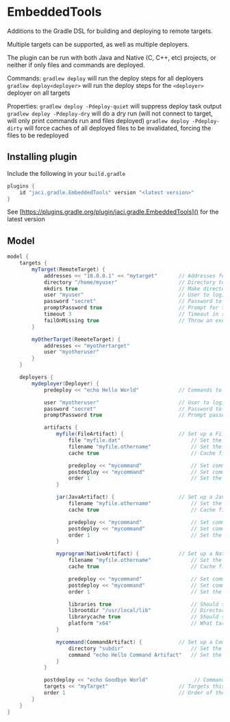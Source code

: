 EmbeddedTools
====

Additions to the Gradle DSL for building and deploying to remote targets.

Multiple targets can be supported, as well as multiple deployers.

The plugin can be run with both Java and Native (C, C++, etc) projects, or neither if only files and commands are deployed. 

Commands:
`gradlew deploy` will run the deploy steps for all deployers
`gradlew deploy<deployer>` will run the deploy steps for the `<deployer>` deployer on all targets

Properties:
`gradlew deploy -Pdeploy-quiet` will suppress deploy task output
`gradlew deploy -Pdeploy-dry` will do a dry run (will not connect to target, will only print commands run and files deployed)
`gradlew deploy -Pdeploy-dirty` will force caches of all deployed files to be invalidated, forcing the files to be redeployed

## Installing plugin
Include the following in your `build.gradle`
```gradle
plugins {
    id "jaci.gradle.EmbeddedTools" version "<latest version>"
}
```

See [https://plugins.gradle.org/plugin/jaci.gradle.EmbeddedTools]() for the latest version

## Model 

```gradle
model {
    targets {
        myTarget(RemoteTarget) {
            addresses << "10.0.0.1" << "mytarget"       // Addresses for the remote target. Can be IP addresses, hostnames
            directory "/home/myuser"                    // Directory to deploy to. Default: user home directory
            mkdirs true                                 // Make directories when deploying. Default: true
            user "myuser"                               // User to login as. Required.
            password "secret"                           // Password to use for the user. Default: blank
            promptPassword true                         // Prompt for the password when running gradlew deploy? Default: false
            timeout 3                                   // Timeout in seconds when connecting to target. Default: 5
            failOnMissing true                          // Throw an exception when the target cannot be found. If false, target is simply skipped. Default: true
        }

        myOtherTarget(RemoteTarget) {
            addresses << "myothertarget"
            user "myotheruser"
        }
    }

    deployers {
        mydeployer(Deployer) {
            predeploy << "echo Hello World"             // Commands to run prior to deploying artifacts

            user "myotheruser"                          // User to login as. Default: target user
            password "secret"                           // Password to use. Default: blank
            promptPassword true                         // Prompt password? Default: false

            artifacts {
                myfile(FileArtifact) {                  // Set up a File artifact to deploy.
                    file "myfile.dat"                       // Set the file to deploy. Required.
                    filename "myfile.othername"             // Set the filename on the remote system. Default: name of file above
                    cache true                              // Cache file on remote system? Default: true

                    predeploy << "mycommand"                // Set commands to run before deploying this artifact
                    postdeploy << "mycommand"               // Set commands to run after deploying this artifact
                    order 1                                 // Set the order of this artifact. Smaller numbers deployed first. Default: 50
                }

                jar(JavaArtifact) {                     // Set up a Java artifact. Name of this artifact is the task name (jar for most projects)
                    filename "myfile.othername"             // Set the filename on the remote system. Default: name of java artifact file
                    cache true                              // Cache file on remote system? Default: true

                    predeploy << "mycommand"                // Set commands to run before deploying this artifact
                    postdeploy << "mycommand"               // Set commands to run after deploying this artifact
                    order 1                                 // Set the order of this artifact. Smaller numbers deployed first. Default: 50
                }

                myprogram(NativeArtifact) {             // Set up a Native (C, C++, etc) artifact. Name of this artifact is the name of the native component.
                    filename "myfile.othername"             // Set the filename on the remote system. Default: name of native artifact file
                    cache true                              // Cache file on remote system? Default: true

                    predeploy << "mycommand"                // Set commands to run before deploying this artifact
                    postdeploy << "mycommand"               // Set commands to run after deploying this artifact
                    order 1                                 // Set the order of this artifact. Smaller numbers deployed first. Default: 50

                    libraries true                          // Should shared libraries for this component be deployed? Default: true
                    librootdir "/usr/local/lib"             // Directory to deploy shared libraries to. Relative to artifact directory. Default: same directory as artifact
                    librarycache true                       // Should shared libraries be cached on the target? Default: true
                    platform "x64"                          // What target platform for the component should be deployed? Required.
                }

                mycommand(CommandArtifact) {            // Set up a Command artifact to deploy. 
                    directory "subdir"                      // Set the working directory for the command (relative to target directory. Absolute paths permitted)
                    command "echo Hello Command Artifact"   // Set the command to run
                }
            }

            postdeploy << "echo Goodbye World"               // Commands to run after deploying artifacts
            targets << "myTarget"                       // Targets this deployer will deploy to
            order 1                                     // Order of the target. Smaller numbers will deploy first. Default: 50
        }
    }
}
```